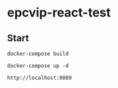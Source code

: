 # epcvip-react-test

## Start

```docker-compose build```

```docker-compose up -d```

```http://localhost:8089```

